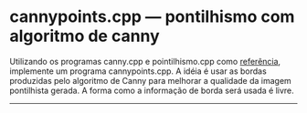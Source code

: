 # cannypoints.cpp — pontilhismo com algoritmo de canny

Utilizando os programas canny.cpp e pointilhismo.cpp como [referência](https://agostinhobritojr.github.io/tutorial/pdi/canny.html), implemente um programa cannypoints.cpp. A idéia é usar as bordas produzidas pelo algoritmo de Canny para melhorar a qualidade da imagem pontilhista gerada. A forma como a informação de borda será usada é livre. 

---
